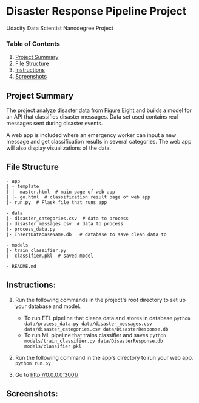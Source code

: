# Disaster Response Pipeline Project
Udacity Data Scientist Nanodegree Project

### Table of Contents

1. [Project Summary](#summary)
2. [File Structure](#file)
3. [Instructions](#instructions)
4. [Screenshots](#screenshots)

## Project Summary <a name="summary"></a>

The project analyze disaster data from <a href="www.figure-eight.com">Figure Eight </a> and builds a model for an API that classifies disaster messages. Data set used contains real messages sent during disaster events.

A web app is included where an emergency worker can input a new message and get classification results in several categories. The web app will also display visualizations of the data.

## File Structure <a name="file"></a>

```
- app
| - template
| |- master.html  # main page of web app
| |- go.html  # classification result page of web app
|- run.py  # Flask file that runs app

- data
|- disaster_categories.csv  # data to process 
|- disaster_messages.csv  # data to process
|- process_data.py
|- InsertDatabaseName.db   # database to save clean data to

- models
|- train_classifier.py
|- classifier.pkl  # saved model 

- README.md
```

## Instructions: <a name="instructions"></a>
1. Run the following commands in the project's root directory to set up your database and model.

    - To run ETL pipeline that cleans data and stores in database
        `python data/process_data.py data/disaster_messages.csv data/disaster_categories.csv data/DisasterResponse.db`
    - To run ML pipeline that trains classifier and saves
        `python models/train_classifier.py data/DisasterResponse.db models/classifier.pkl`

2. Run the following command in the app's directory to run your web app.
    `python run.py`

3. Go to http://0.0.0.0:3001/

## Screenshots: <a name="screenshots"></a>



